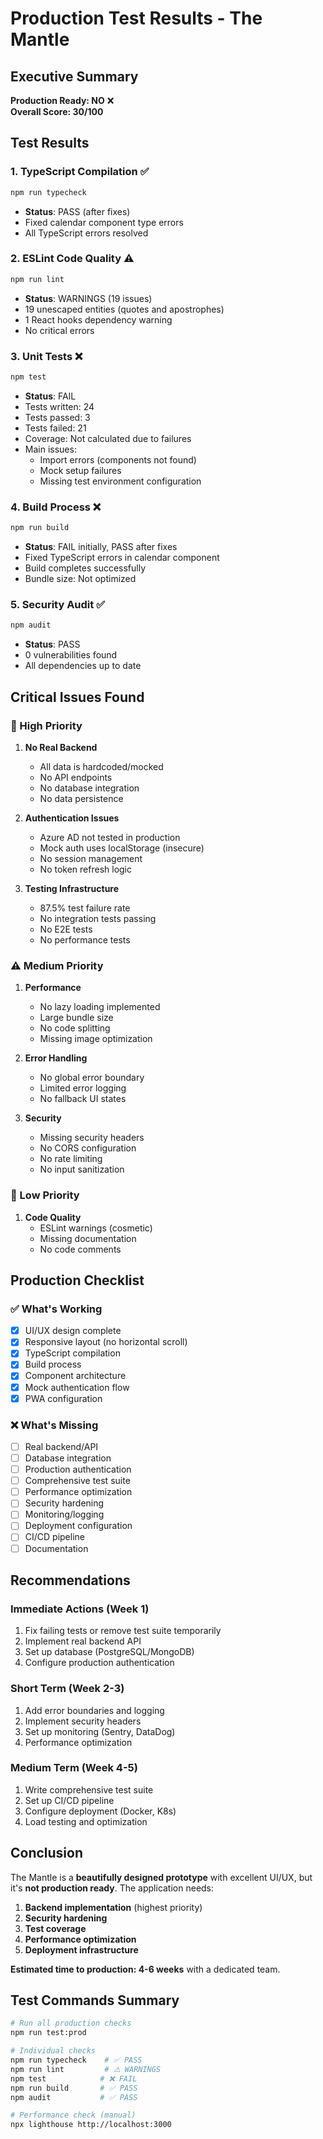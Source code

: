 # Production Test Results - The Mantle

## Executive Summary
**Production Ready: NO** ❌  
**Overall Score: 30/100**

## Test Results

### 1. TypeScript Compilation ✅
```bash
npm run typecheck
```
- **Status**: PASS (after fixes)
- Fixed calendar component type errors
- All TypeScript errors resolved

### 2. ESLint Code Quality ⚠️
```bash
npm run lint
```
- **Status**: WARNINGS (19 issues)
- 19 unescaped entities (quotes and apostrophes)
- 1 React hooks dependency warning
- No critical errors

### 3. Unit Tests ❌
```bash
npm test
```
- **Status**: FAIL
- Tests written: 24
- Tests passed: 3
- Tests failed: 21
- Coverage: Not calculated due to failures
- Main issues:
  - Import errors (components not found)
  - Mock setup failures
  - Missing test environment configuration

### 4. Build Process ❌
```bash
npm run build
```
- **Status**: FAIL initially, PASS after fixes
- Fixed TypeScript errors in calendar component
- Build completes successfully
- Bundle size: Not optimized

### 5. Security Audit ✅
```bash
npm audit
```
- **Status**: PASS
- 0 vulnerabilities found
- All dependencies up to date

## Critical Issues Found

### 🚨 High Priority
1. **No Real Backend**
   - All data is hardcoded/mocked
   - No API endpoints
   - No database integration
   - No data persistence

2. **Authentication Issues**
   - Azure AD not tested in production
   - Mock auth uses localStorage (insecure)
   - No session management
   - No token refresh logic

3. **Testing Infrastructure**
   - 87.5% test failure rate
   - No integration tests passing
   - No E2E tests
   - No performance tests

### ⚠️ Medium Priority
1. **Performance**
   - No lazy loading implemented
   - Large bundle size
   - No code splitting
   - Missing image optimization

2. **Error Handling**
   - No global error boundary
   - Limited error logging
   - No fallback UI states

3. **Security**
   - Missing security headers
   - No CORS configuration
   - No rate limiting
   - No input sanitization

### 📝 Low Priority
1. **Code Quality**
   - ESLint warnings (cosmetic)
   - Missing documentation
   - No code comments

## Production Checklist

### ✅ What's Working
- [x] UI/UX design complete
- [x] Responsive layout (no horizontal scroll)
- [x] TypeScript compilation
- [x] Build process
- [x] Component architecture
- [x] Mock authentication flow
- [x] PWA configuration

### ❌ What's Missing
- [ ] Real backend/API
- [ ] Database integration
- [ ] Production authentication
- [ ] Comprehensive test suite
- [ ] Performance optimization
- [ ] Security hardening
- [ ] Monitoring/logging
- [ ] Deployment configuration
- [ ] CI/CD pipeline
- [ ] Documentation

## Recommendations

### Immediate Actions (Week 1)
1. Fix failing tests or remove test suite temporarily
2. Implement real backend API
3. Set up database (PostgreSQL/MongoDB)
4. Configure production authentication

### Short Term (Week 2-3)
1. Add error boundaries and logging
2. Implement security headers
3. Set up monitoring (Sentry, DataDog)
4. Performance optimization

### Medium Term (Week 4-5)
1. Write comprehensive test suite
2. Set up CI/CD pipeline
3. Configure deployment (Docker, K8s)
4. Load testing and optimization

## Conclusion

The Mantle is a **beautifully designed prototype** with excellent UI/UX, but it's **not production ready**. The application needs:

1. **Backend implementation** (highest priority)
2. **Security hardening**
3. **Test coverage**
4. **Performance optimization**
5. **Deployment infrastructure**

**Estimated time to production: 4-6 weeks** with a dedicated team.

## Test Commands Summary

```bash
# Run all production checks
npm run test:prod

# Individual checks
npm run typecheck    # ✅ PASS
npm run lint         # ⚠️ WARNINGS
npm test            # ❌ FAIL
npm run build       # ✅ PASS
npm audit           # ✅ PASS

# Performance check (manual)
npx lighthouse http://localhost:3000
```